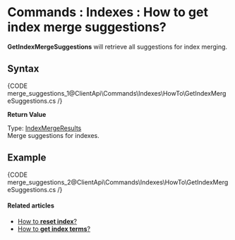 # Commands : Indexes : How to get index merge suggestions?

**GetIndexMergeSuggestions** will retrieve all suggestions for index merging.

## Syntax

{CODE merge_suggestions_1@ClientApi\Commands\Indexes\HowTo\GetIndexMergeSuggestions.cs /}

**Return Value**

Type: [IndexMergeResults](../../../../glossary/indexes/index-merge-results)   
Merge suggestions for indexes.

## Example

{CODE merge_suggestions_2@ClientApi\Commands\Indexes\HowTo\GetIndexMergeSuggestions.cs /}

#### Related articles

- [How to **reset index**?](../../../../client-api/commands/indexes/how-to/reset-index)   
- [How to **get index terms**?](../../../../client-api/commands/indexes/how-to/get-index-terms) 